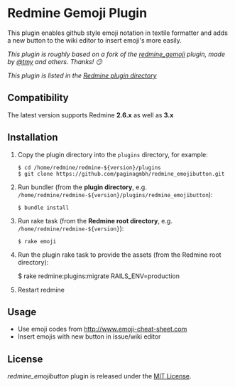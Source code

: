 Redmine Gemoji Plugin
=====================

This plugin enables github style emoji notation in textile formatter and adds a new button to the wiki editor to insert emoji's more easily.

*This plugin is roughly based on a fork of the [redmine_gemoji](https://github.com/tmy/redmine_gemoji) plugin, made by [@tmy](https://github.com/tmy/) and others. Thanks! :smirk:*

*This plugin is listed in the [Redmine plugin directory](http://www.redmine.org/plugins/redmine_emojibutton)*


Compatibility
-------------

The latest version supports Redmine **2.6.x** as well as **3.x**



Installation
------------

 1. Copy the plugin directory into the `plugins` directory, for example:
 
        $ cd /home/redmine/redmine-${version}/plugins
        $ git clone https://github.com/paginagmbh/redmine_emojibutton.git

 2. Run bundler (from the **plugin directory**, e.g. `/home/redmine/redmine-${version}/plugins/redmine_emojibutton`):

        $ bundle install

 3. Run rake task (from the **Redmine root directory**, e.g. `/home/redmine/redmine-${version}`):

        $ rake emoji

 4.  Run the plugin rake task to provide the assets (from the Redmine root directory):

        $ rake redmine:plugins:migrate RAILS_ENV=production

 5. Restart redmine


Usage
-----

* Use emoji codes from http://www.emoji-cheat-sheet.com
* Insert emojis with new button in issue/wiki editor


License
-------

*redmine_emojibutton* plugin is released under the [MIT License](LICENCE).
